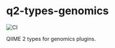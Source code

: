 # q2-types-genomics
![CI](https://github.com/bokulich-lab/q2-types-genomics/actions/workflows/ci.yml/badge.svg)

QIIME 2 types for genomics plugins.
